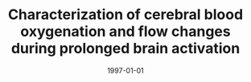 ---
title: "Characterization of cerebral blood oxygenation and flow changes during prolonged brain activation"
date: 1997-01-01
authors_string: Peter Bandettini, K. Kwong, T. Davis, R. Tootell, E. Wong, P. Fox, J. Belliveau, R. Weisskoff, B. Rosen
authors:
   - Peter Bandettini
   - K. Kwong
   - T. Davis
   - R. Tootell
   - E. Wong
   - P. Fox
   - J. Belliveau
   - R. Weisskoff
   - B. Rosen
author_ids:
   - peter_bandettini
journal: 'Human Brain Mapping'
volume: 5
issue: 
pages: 93-109
book_title: ''
publisher: ''
abstract: ''
project_id: 
paper_url: 
doi: 
data_loc: ''
code_loc: ''
file: '/assets/publications//assets/publications/'
file_name: '/assets/publications/'
type: journal_article
pub_str: ' (1997) Human Brain Mapping 5: 93-109'
layout: publication 
---